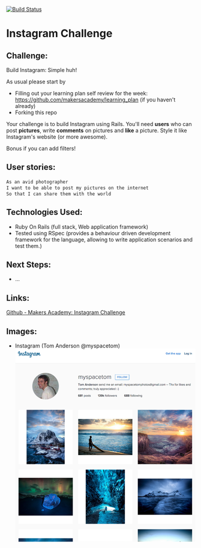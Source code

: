 [![Build Status](https://travis-ci.org/andygout/instagram-challenge.png)](https://travis-ci.org/andygout/instagram-challenge)

Instagram Challenge
===================


Challenge:
-----

Build Instagram: Simple huh!

As usual please start by

* Filling out your learning plan self review for the week: https://github.com/makersacademy/learning_plan (if you haven't already)
* Forking this repo

Your challenge is to build Instagram using Rails. You'll need **users** who can post **pictures**, write **comments** on pictures and **like** a picture. Style it like Instagram's website (or more awesome).

Bonus if you can add filters!


User stories:
-------

```
As an avid photographer
I want to be able to post my pictures on the internet
So that I can share them with the world
```

Technologies Used:
-------

* Ruby On Rails (full stack, Web application framework)
* Tested using RSpec (provides a behaviour driven development framework for the language, allowing to write application scenarios and test them.)


Next Steps:
-------

* ...


Links:
-------

[Github - Makers Academy: Instagram Challenge](https://github.com/makersacademy/instagram-challenge)


Images:
-------

- Instagram (Tom Anderson @myspacetom)
![Tom Anderson Instagram page](git_imgs/instagram-myspacetom.png)